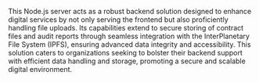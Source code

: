 This Node.js server acts as a robust backend solution designed to enhance digital services by not only serving the frontend but also proficiently handling file uploads. Its capabilities extend to secure storing of contract files and audit reports through seamless integration with the InterPlanetary File System (IPFS), ensuring advanced data integrity and accessibility. This solution caters to organizations seeking to bolster their backend support with efficient data handling and storage, promoting a secure and scalable digital environment.